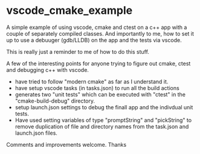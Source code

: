 # vscode_cmake_example
A simple example of using vscode, cmake and ctest on a c++ app with a couple of separately compiled classes. And importantly to me, how to set it up to use a debuuger (gdb/LLDB) on the app and the tests via vscode. 

This is really just a reminder to me of how to do this stuff.

A few of the interesting points for anyone trying to figure out cmake, ctest and debugging c++ with vscode.

-   have tried to follow "modern cmake" as far as I understand it.
-   have setup vscode tasks (in tasks.json) to run all the build actions
-   generates two "unit tests" which can be executed with "ctest" in the "cmake-build-debug" directory.
-   setup launch.json settings to debug the finall app and the indivdual unit tests. 
-   Have used setting variables of type "promptString" and "pickString" to remove duplication of file and directory names from the task.json and launch.json files.

Comments and improvements welcome. Thanks
